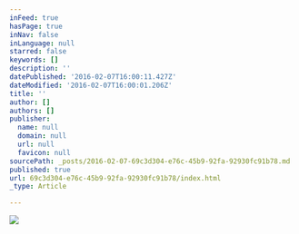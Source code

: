 ```yaml
---
inFeed: true
hasPage: true
inNav: false
inLanguage: null
starred: false
keywords: []
description: ''
datePublished: '2016-02-07T16:00:11.427Z'
dateModified: '2016-02-07T16:00:01.206Z'
title: ''
author: []
authors: []
publisher:
  name: null
  domain: null
  url: null
  favicon: null
sourcePath: _posts/2016-02-07-69c3d304-e76c-45b9-92fa-92930fc91b78.md
published: true
url: 69c3d304-e76c-45b9-92fa-92930fc91b78/index.html
_type: Article

---
```

![](https://the-grid-user-content.s3-us-west-2.amazonaws.com/bea8d25d-cfa7-45c2-8429-7f0f76cdc1e6.jpg)